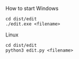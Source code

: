 How to start
Windows
```
cd dist/edit
./edit.exe <filename>
```
Linux
```
cd dist/edit
python3 edit.py <filename>
```
